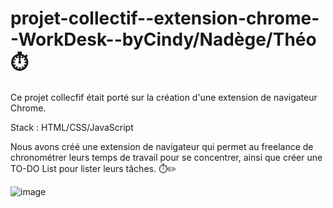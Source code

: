# projet-collectif--extension-chrome--WorkDesk--byCindy/Nadège/Théo ⏱️

Ce projet collecfif était porté sur la création d'une extension de navigateur Chrome.

Stack : HTML/CSS/JavaScript

Nous avons créé une extension de navigateur qui permet au freelance de chronométrer leurs temps de travail pour se concentrer, ainsi que créer une TO-DO List pour lister
leurs tâches. ⏱️✏️

![image](https://user-images.githubusercontent.com/115542526/222731391-78cd44aa-61c2-400d-a713-d93f9820f213.png)



